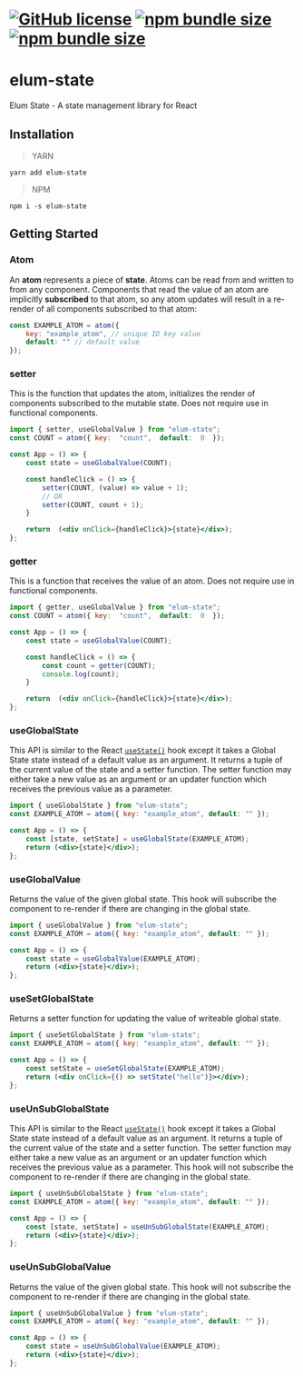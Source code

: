 # [![GitHub license](https://badgen.net/badge/license/MIT/blue)](https://github.com/GMELUM/elum-state/blob/master/LICENSE) [![npm bundle size](https://img.shields.io/bundlephobia/min/elum-state)](https://bundlephobia.com/result?p=elum-state) [![npm bundle size](https://img.shields.io/bundlephobia/minzip/elum-state)](https://bundlephobia.com/result?p=elum-state)

# elum-state
Elum State - A state management library for React
## Installation
> YARN

	yarn add elum-state
> NPM

	npm i -s elum-state

## Getting Started
### Atom
An **atom** represents a piece of **state**. Atoms can be read from and written to from any component. Components that read the value of an atom are implicitly **subscribed** to that atom, so any atom updates will result in a re-render of all components subscribed to that atom:
```jsx
const EXAMPLE_ATOM = atom({
	key: "example_atom", // unique ID key value
	default: "" // default value
});
```

### setter
This is the function that updates the atom, initializes the render of components subscribed to the mutable state. Does not require use in functional components.
```jsx
import { setter, useGlobalValue } from "elum-state";
const COUNT = atom({ key:  "count",  default:  0  });

const App = () => {  
	const state = useGlobalValue(COUNT);

	const handleClick = () => {
		setter(COUNT, (value) => value + 1);
		// OR
		setter(COUNT, count + 1);
	}

	return  (<div onClick={handleClick}>{state}</div>); 
};
```

### getter
This is a function that receives the value of an atom. Does not require use in functional components.
```jsx
import { getter, useGlobalValue } from "elum-state";
const COUNT = atom({ key:  "count",  default:  0  });

const App = () => {  
	const state = useGlobalValue(COUNT);

	const handleClick = () => {
		const count = getter(COUNT);
		console.log(count);
	}

	return  (<div onClick={handleClick}>{state}</div>); 
};
```

### useGlobalState
This API is similar to the React [`useState()`](https://reactjs.org/docs/hooks-reference.html#usestate) hook except it takes a Global State state instead of a default value as an argument. It returns a tuple of the current value of the state and a setter function. The setter function may either take a new value as an argument or an updater function which receives the previous value as a parameter.
```jsx
import { useGlobalState } from "elum-state";
const EXAMPLE_ATOM = atom({ key: "example_atom", default: "" });

const App = () => {
	const [state, setState] = useGlobalState(EXAMPLE_ATOM);
	return (<div>{state}</div>);
};
```

### useGlobalValue
Returns the value of the given global state.
This hook will subscribe the component to re-render if there are changing in the global state.

```jsx
import { useGlobalValue } from "elum-state";
const EXAMPLE_ATOM = atom({ key: "example_atom", default: "" });

const App = () => {
	const state = useGlobalValue(EXAMPLE_ATOM);
	return (<div>{state}</div>);
};
```

### useSetGlobalState
Returns a setter function for updating the value of writeable global state.
```jsx
import { useSetGlobalState } from "elum-state";
const EXAMPLE_ATOM = atom({ key: "example_atom", default: "" });

const App = () => {
	const setState = useSetGlobalState(EXAMPLE_ATOM);
	return (<div onClick={() => setState("hello")}></div>);
};
```

### useUnSubGlobalState
This API is similar to the React [`useState()`](https://reactjs.org/docs/hooks-reference.html#usestate) hook except it takes a Global State state instead of a default value as an argument. It returns a tuple of the current value of the state and a setter function. The setter function may either take a new value as an argument or an updater function which receives the previous value as a parameter. This hook will not subscribe the component to re-render if there are changing in the global state.

```jsx
import { useUnSubGlobalState } from "elum-state";
const EXAMPLE_ATOM = atom({ key: "example_atom", default: "" });

const App = () => {
	const [state, setState] = useUnSubGlobalState(EXAMPLE_ATOM);
	return (<div>{state}</div>);
};
```

### useUnSubGlobalValue
Returns the value of the given global state.
This hook will not subscribe the component to re-render if there are changing in the global state.
```jsx
import { useUnSubGlobalValue } from "elum-state";
const EXAMPLE_ATOM = atom({ key: "example_atom", default: "" });

const App = () => {
	const state = useUnSubGlobalValue(EXAMPLE_ATOM);
	return (<div>{state}</div>);
};
```
